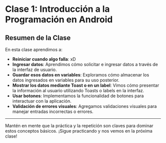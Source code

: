 # Clase 1: Introducción a la Programación en Android

## Resumen de la Clase

En esta clase aprendimos a:

- **Reiniciar cuando algo falla**: xD
- **Ingresar datos**: Aprendimos cómo solicitar e ingresar datos a través de la interfaz de usuario.
- **Guardar esos datos en variables**: Exploramos cómo almacenar los datos ingresados en variables para su uso posterior.
- **Mostrar los datos mediante Toast o en un label**: Vimos cómo presentar la información al usuario utilizando Toasts o labels en la interfaz.
- **Usar botones**: Implementamos la funcionalidad de botones para interactuar con la aplicación.
- **Validación de errores visuales**: Agregamos validaciones visuales para manejar entradas incorrectas o errores.

---

Mantén en mente que la práctica y la repetición son claves para dominar estos conceptos básicos. ¡Sigue practicando y nos vemos en la próxima clase!
